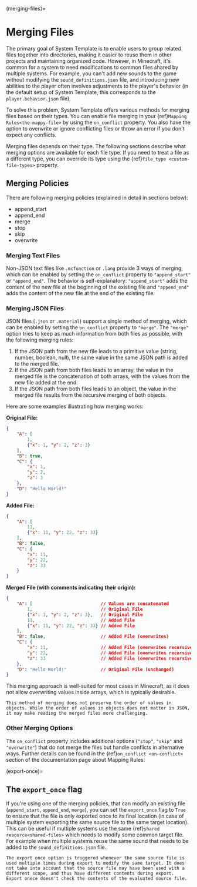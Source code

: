 (merging-files)=
# Merging Files
The primary goal of System Template is to enable users to group related files together into directories, making it easier to reuse them in other projects and maintaining organized code. However, in Minecraft, it's common for a system to need modifications to common files shared by multiple systems. For example, you can't add new sounds to the game without modifying the `sound_definitions.json` file, and introducing new abilities to the player often involves adjustments to the player's behavior (in the default setup of System Template, this corresponds to the `player.behavior.json` file).

To solve this problem, System Template offers various methods for merging files based on their types. You can enable file merging in your {ref}`Mapping Rules<the-mappy-file>` by using the `on_conflict` property. You also have the option to overwrite or ignore conflicting files or throw an error if you don't expect any conflicts.

Merging files depends on their type. The following sections describe what merging options are available for each file type. If you need to treat a file as a different type, you can override its type using the {ref}`file_type <custom-file-types>` property.

## Merging Policies
There are following merging policies (explained in detail in sections below):
- append_start
- append_end
- merge
- stop
- skip
- overwrite

### Merging Text Files
Non-JSON text files like `.mcfunction` or `.lang` provide 3 ways of merging, which can be enabled by setting the `on_conflict` property to `"append_start"` or `"append_end"`. The behavior is self-explanatory: `"append_start"` adds the content of the new file at the beginning of the existing file and `"append_end"` adds the content of the new file at the end of the existing file.

### Merging JSON Files
JSON files (`.json` or `.material`) support a single method of merging, which can be enabled by setting the `on_conflict` property to `"merge"`. The `"merge"` option tries to keep as much information from both files as possible, with the following merging rules:

1. If the JSON path from the new file leads to a primitive value (string, number, boolean, null), the same value in the same JSON path is added to the merged file.
2. If the JSON path from both files leads to an array, the value in the merged file is the concatenation of both arrays, with the values from the new file added at the end.
3. If the JSON path from both files leads to an object, the value in the merged file results from the recursive merging of both objects.

Here are some examples illustrating how merging works:

**Original File:**
```json
{
    "A": [
        1,
        {"x": 1, "y": 2, "z": 3}
    ],
    "B": true,
    "C": {
        "x": 1,
        "y": 2,
        "z": 3
    },
    "D": "Hello World!"
}

```

**Added File:**
```json
{
    "A": [
        11,
        {"x": 11, "y": 22, "z": 33}
    ],
    "B": false,
    "C": {
        "x": 11,
        "y": 22,
        "z": 33
    }
}
```

**Merged File (with comments indicating their origin):**
```json
{
    "A": [                          // Values are concatenated
        1,                          // Original File
        {"x": 1, "y": 2, "z": 3},   // Original File
        11,                         // Added File
        {"x": 11, "y": 22, "z": 33} // Added File
    ],
    "B": false,                     // Added File (overwrites)
    "C": {
        "x": 11,                    // Added File (overwrites recursively)
        "y": 22,                    // Added File (overwrites recursively)
        "z": 33                     // Added File (overwrites recursively)
    },
    "D": "Hello World!"             // Original File (unchanged)
}
```

This merging approach is well-suited for most cases in Minecraft, as it does not allow overwriting values inside arrays, which is typically desirable.

```{warning}
This method of merging does not preserve the order of values in objects. While the order of values in objects does not matter in JSON, it may make reading the merged files more challenging.
```

### Other Merging Options
The `on_conflict` property includes additional options (`"stop"`, `"skip"` and `"overwrite"`) that do not merge the files but handle conflicts in alternative ways. Further details can be found in the {ref}`on_conflict <on-conflict>` section of the documentation page about Mapping Rules.

(export-once)=
## The `export_once` flag

If you're using one of the merging policies, that can modify an existing file (`append_start`, `append_end`, `merge`), you can set the `export_once` flag to `True` to ensure that the file is only exported once to its final location (in case of multiple system exporting the same source file to the same target location). This can be useful if multiple systems use the same {ref}`shared resource<shared-files>` which needs to modify some common target file. For example when multiple systems reuse the same sound that needs to be added to the `sound_definitions.json` file.

```{warning}
The export once option is triggered whenever the same source file is used multiple times during export to modify the same target. It does not take into account that the source file may have been used with a different scope, and thus have different contents during export. Export onece doesn't check the contents of the evaluated source file.
```